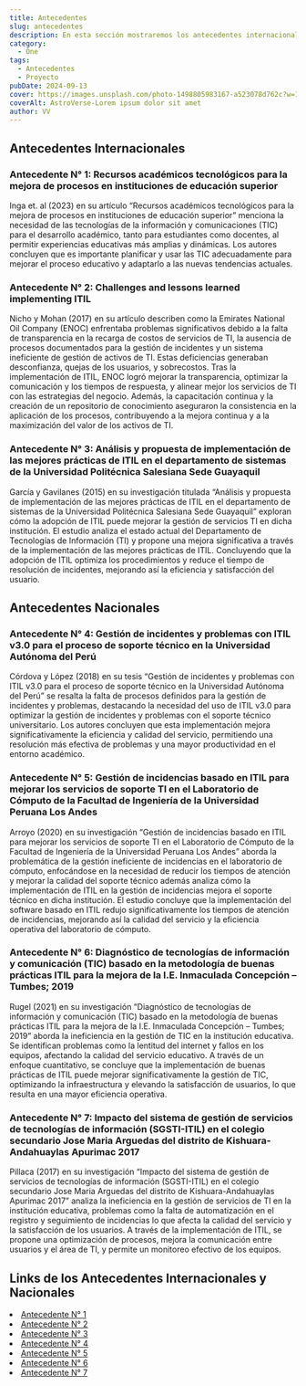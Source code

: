 ```yaml
---
title: Antecedentes
slug: antecedentes
description: En esta sección mostraremos los antecedentes internacionales y nacionales investigados
category:
  - One
tags:
  - Antecedentes
  - Proyecto
pubDate: 2024-09-13
cover: https://images.unsplash.com/photo-1498805983167-a523078d762c?w=1960&h=1102&auto=format&fit=crop&q=60&ixlib=rb-4.0.3&ixid=M3wxMjA3fDB8MHxzZWFyY2h8NDh8fGJsYWNrfGVufDB8MHwwfHx8Mg%3D%3D
coverAlt: AstroVerse-Lorem ipsum dolor sit amet
author: VV
---
```


## Antecedentes Internacionales

### Antecedente N° 1: Recursos académicos tecnológicos para la mejora de procesos en instituciones de educación superior

Inga et. al (2023) en su artículo “Recursos académicos tecnológicos para la mejora de procesos en instituciones de educación superior” menciona la necesidad de las tecnologías de la información y comunicaciones (TIC) para el desarrollo académico, tanto para estudiantes como docentes, al permitir experiencias educativas más amplias y dinámicas. Los autores concluyen que es importante planificar y usar las TIC adecuadamente para mejorar el proceso educativo y adaptarlo a las nuevas tendencias actuales.

### Antecedente N° 2: Challenges and lessons learned implementing ITIL

Nicho y Mohan (2017) en su artículo describen como la Emirates National Oil Company (ENOC) enfrentaba problemas significativos debido a la falta de transparencia en la recarga de costos de servicios de TI, la ausencia de procesos documentados para la gestión de incidentes y un sistema ineficiente de gestión de activos de TI. Estas deficiencias generaban desconfianza, quejas de los usuarios, y sobrecostos. Tras la implementación de ITIL, ENOC logró mejorar la transparencia, optimizar la comunicación y los tiempos de respuesta, y alinear mejor los servicios de TI con las estrategias del negocio. Además, la capacitación continua y la creación de un repositorio de conocimiento aseguraron la consistencia en la aplicación de los procesos, contribuyendo a la mejora continua y a la maximización del valor de los activos de TI​.

### Antecedente N° 3: Análisis y propuesta de implementación de las mejores prácticas de ITIL en el departamento de sistemas de la Universidad Politécnica Salesiana Sede Guayaquil

García y Gavilanes (2015) en su investigación titulada “Análisis y propuesta de implementación de las mejores prácticas de ITIL en el departamento de sistemas de la Universidad Politécnica Salesiana Sede Guayaquil” exploran cómo la adopción de ITIL puede mejorar la gestión de servicios TI en dicha institución. El estudio analiza el estado actual del Departamento de Tecnologías de Información (TI) y propone una mejora significativa a través de la implementación de las mejores prácticas de ITIL. Concluyendo que la adopción de ITIL optimiza los procedimientos y reduce el tiempo de resolución de incidentes, mejorando así la eficiencia y satisfacción del usuario.​

## Antecedentes Nacionales

### Antecedente N° 4: Gestión de incidentes y problemas con ITIL v3.0 para el proceso de soporte técnico en la Universidad Autónoma del Perú

Córdova y López (2018) en su tesis “Gestión de incidentes y problemas con ITIL v3.0 para el proceso de soporte técnico en la Universidad Autónoma del Perú” se resalta la falta de procesos definidos para la gestión de incidentes y problemas, destacando la necesidad del uso de ITIL v3.0 para optimizar la gestión de incidentes y problemas con el soporte técnico universitario. Los autores concluyen que esta implementación mejora significativamente la eficiencia y calidad del servicio, permitiendo una resolución más efectiva de problemas y una mayor productividad en el entorno académico.

### Antecedente N° 5: Gestión de incidencias basado en ITIL para mejorar los servicios de soporte TI en el Laboratorio de Cómputo de la Facultad de Ingeniería de la Universidad Peruana Los Andes

Arroyo (2020) en su investigación “Gestión de incidencias basado en ITIL para mejorar los servicios de soporte TI en el Laboratorio de Cómputo de la Facultad de Ingeniería de la Universidad Peruana Los Andes” aborda la problemática de la gestión ineficiente de incidencias en el laboratorio de cómputo, enfocándose en la necesidad de reducir los tiempos de atención y mejorar la calidad del soporte técnico además analiza cómo la implementación de ITIL en la gestión de incidencias mejora el soporte técnico en dicha institución. El estudio concluye que la implementación del software basado en ITIL redujo significativamente los tiempos de atención de incidencias, mejorando así la calidad del servicio y la eficiencia operativa del laboratorio de cómputo.

### Antecedente N° 6: Diagnóstico de tecnologías de información y comunicación (TIC) basado en la metodología de buenas prácticas ITIL para la mejora de la I.E. Inmaculada Concepción – Tumbes; 2019

Rugel (2021) en su investigación “Diagnóstico de tecnologías de información y comunicación (TIC) basado en la metodología de buenas prácticas ITIL para la mejora de la I.E. Inmaculada Concepción – Tumbes; 2019” aborda la ineficiencia en la gestión de TIC en la institución educativa. Se identifican problemas como la lentitud del internet y fallos en los equipos, afectando la calidad del servicio educativo. A través de un enfoque cuantitativo, se concluye que la implementación de buenas prácticas de ITIL puede mejorar significativamente la gestión de TIC, optimizando la infraestructura y elevando la satisfacción de usuarios, lo que resulta en una mayor eficiencia operativa.

### Antecedente N° 7: Impacto del sistema de gestión de servicios de tecnologías de información (SGSTI-ITIL) en el colegio secundario Jose Maria Arguedas del distrito de Kishuara-Andahuaylas Apurimac 2017

Pillaca (2017) en su investigación “Impacto del sistema de gestión de servicios de tecnologías de información (SGSTI-ITIL) en el colegio secundario Jose Maria Arguedas del distrito de Kishuara-Andahuaylas Apurimac 2017” analiza la ineficiencia en la gestión de servicios de TI en la institución educativa, problemas como la falta de automatización en el registro y seguimiento de incidencias lo que afecta la calidad del servicio y la satisfacción de los usuarios. A través de la implementación de ITIL, se propone una optimización de procesos, mejora la comunicación entre usuarios y el área de TI, y permite un monitoreo efectivo de los equipos.

## Links de los Antecedentes Internacionales y Nacionales

<li><a href="https://drive.google.com/file/d/1sKA8_Ox4aEZrS_ImOev2bsPZ3NjwpQAn/view?usp=sharing" target="_blank">Antecedente N° 1</a></li>

<li><a href="https://drive.google.com/file/d/1RoWC6G8vuUVnHrevmkqRNgFhr3Tyu5MR/view?usp=sharing" target="_blank">Antecedente N° 2</a></li>

<li><a href="https://drive.google.com/file/d/1eLfH3o6NuAGAwiag9BkuXHQHYXTzHuc6/view?usp=sharing" target="_blank">Antecedente N° 3</a></li>

<li><a href="https://drive.google.com/file/d/1FuVG3yoqCbWD0GiDmJbWuOVH8HW7pWl_/view?usp=sharing" target="_blank">Antecedente N° 4</a></li>

<li><a href="https://drive.google.com/file/d/1WVJp3y6IP6HDElF4LkijN10uKujzPb2Y/view?usp=sharing" target="_blank">Antecedente N° 5</a></li>

<li><a href="https://drive.google.com/file/d/1ZDMy5v8-Yhxl3eX9YD5R5WT-zXz-BGlC/view?usp=sharing" target="_blank">Antecedente N° 6</a></li>

<li><a href="https://drive.google.com/file/d/1h-7dh6Z20S6pjtgAzzlSCAw5q8lYKaOY/view?usp=sharing" target="_blank">Antecedente N° 7</a></li>